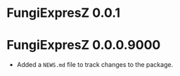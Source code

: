 # FungiExpresZ 0.0.1

# FungiExpresZ 0.0.0.9000

* Added a `NEWS.md` file to track changes to the package.
